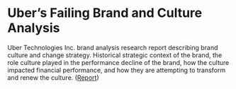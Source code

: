 # Uber’s Failing Brand and Culture Analysis
Uber Technologies Inc. brand analysis research report describing brand culture and change strategy. Historical strategic context of the brand, the role culture played in the performance decline of the brand, how the culture impacted financial performance, and how they are attempting to transform and renew the culture.
([Report](https://github.com/bryce-bowles/uber-culture/blob/f071ffeb1a155df3e220a230e07df21d86c7a112/3_Bryce_Bowles_Assignment_Brands%20on%20Bad%20Behavior.pdf))
